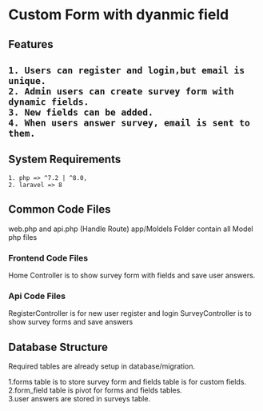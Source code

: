 <h1>Custom Form with dyanmic field</h1>

<h2>Features<h2>
    
    1. Users can register and login,but email is unique.
    2. Admin users can create survey form with dynamic fields.
    3. New fields can be added.
    4. When users answer survey, email is sent to them.
    
<h2>System Requirements</h2>
    
    1. php => ^7.2 | ^8.0,
    2. laravel => 8
    
<h2> Common Code Files</h2>

web.php and api.php (Handle Route)
app/Moldels Folder contain all Model php files
    
<h3>Frontend Code Files</h3>

Home Controller is to show survey form with fields and save user answers. 

<h3>Api Code Files</h3>

RegisterController is for new user register and login
SurveyController is to show survey forms and save answers

<h2>Database Structure</h2>
    
   Required tables are already setup in database/migration.
    
  1.forms table is to store survey form and fields table is for custom fields.<br>
  2.form_field table is pivot for forms and fields tables.<br>
  3.user answers are stored in surveys table.
    
